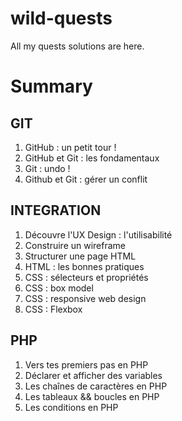 # wild-quests
All my quests solutions are here.

<h1>Summary</h1>

<h2>GIT</h2>
<ol>
  <li><a url="https://github.com/Moxymore67/wild-quests/blob/master/git/01.txt">GitHub : un petit tour !</a></li>
  <li>GitHub et Git : les fondamentaux</li>
  <li>Git : undo !</li>
  <li>Github et Git : gérer un conflit</li>
</ol>

<h2>INTEGRATION</h2>
<ol>
  <li>Découvre l'UX Design : l'utilisabilité</li>
  <li>Construire un wireframe</li>
  <li>Structurer une page HTML</li>
  <li>HTML : les bonnes pratiques</li>
  <li>CSS : sélecteurs et propriétés</li>
  <li>CSS : box model</li>
  <li>CSS : responsive web design</li>
  <li>CSS : Flexbox</li>
</ol>

<h2>PHP</h2>
<ol>
  <li>Vers tes premiers pas en PHP</li>
  <li>Déclarer et afficher des variables</li>
  <li>Les chaînes de caractères en PHP</li>
  <li>Les tableaux && boucles en PHP</li>
  <li>Les conditions en PHP</li>
</ol>
